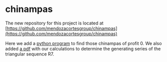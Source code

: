 # chinampas

The new repository for this project is located at [https://github.com/mendozacortesgroup/chinampas](https://github.com/mendozacortesgroup/chinampas) 

Here we add a [python program](main.py) to find those chinampas of profit 0.
We also added [a pdf](R7.pdf)  with our calculations to determine the generating series of the triangular sequence R7.
